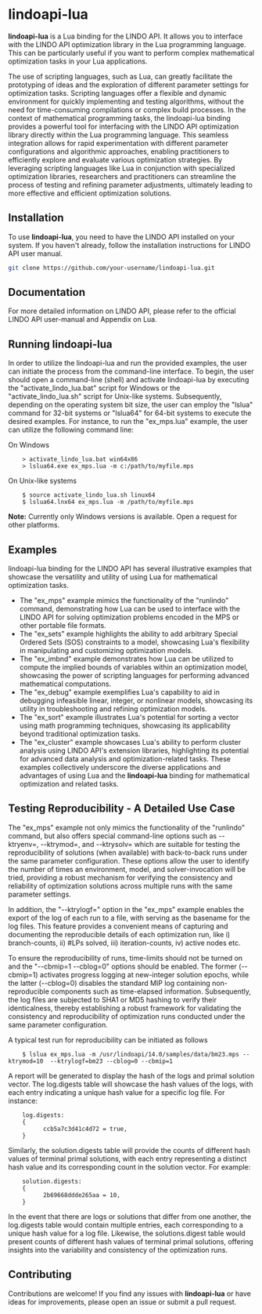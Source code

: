 # lindoapi-lua

**lindoapi-lua** is a Lua binding for the LINDO API. It allows you to interface with the LINDO API optimization library in the Lua programming language. This can be particularly useful if you want to perform complex mathematical optimization tasks in your Lua applications.

The use of scripting languages, such as Lua, can greatly facilitate the prototyping of ideas and the exploration of different parameter settings for optimization tasks. Scripting languages offer a flexible and dynamic environment for quickly implementing and testing algorithms, without the need for time-consuming compilations or complex build processes. In the context of mathematical programming tasks, the lindoapi-lua binding provides a powerful tool for interfacing with the LINDO API optimization library directly within the Lua programming language. This seamless integration allows for rapid experimentation with different parameter configurations and algorithmic approaches, enabling practitioners to efficiently explore and evaluate various optimization strategies. By leveraging scripting languages like Lua in conjunction with specialized optimization libraries, researchers and practitioners can streamline the process of testing and refining parameter adjustments, ultimately leading to more effective and efficient optimization solutions.

## Installation

To use **lindoapi-lua**, you need to have the LINDO API installed on your system. If you haven't already, follow the installation instructions for LINDO API user manual.

   ```bash
   git clone https://github.com/your-username/lindoapi-lua.git
   ```     

## Documentation

For more detailed information on LINDO API, please refer to the official LINDO API user-manual and Appendix on Lua.


## Running lindoapi-lua

In order to utilize the lindoapi-lua and run the provided examples, the user can initiate the process from the command-line interface. To begin, the user should open a command-line (shell) and activate lindoapi-lua by executing the "activate_lindo_lua.bat" script for Windows or the "activate_lindo_lua.sh" script for Unix-like systems. Subsequently, depending on the operating system bit size, the user can employ the "lslua" command for 32-bit systems or "lslua64" for 64-bit systems to execute the desired examples. For instance, to run the "ex_mps.lua" example, the user can utilize the following command line:

On Windows

        > activate_lindo_lua.bat win64x86
        > lslua64.exe ex_mps.lua -m c:/path/to/myfile.mps

On Unix-like systems

        $ source activate_lindo_lua.sh linux64
        $ lslua64.lnx64 ex_mps.lua -m /path/to/myfile.mps

**Note:** Currently only Windows versions is available. Open a request for other platforms.

## Examples

lindoapi-lua binding for the LINDO API has several illustrative examples that showcase the versatility and utility of using Lua for mathematical optimization tasks. 

- The "ex_mps" example mimics the functionality of the "runlindo" command, demonstrating how Lua can be used to interface with the LINDO API for solving optimization problems encoded in the MPS or other portable file formats.
- The "ex_sets" example highlights the ability to add arbitrary Special Ordered Sets (SOS) constraints to a model, showcasing Lua's flexibility in manipulating and customizing optimization models.
- The "ex_imbnd" example demonstrates how Lua can be utilized to compute the implied bounds of variables within an optimization model, showcasing the power of scripting languages for performing advanced mathematical computations.
- The "ex_debug" example exemplifies Lua's capability to aid in debugging infeasible linear, integer, or nonlinear models, showcasing its utility in troubleshooting and refining optimization models.
- The "ex_sort" example illustrates Lua's potential for sorting a vector using math programming techniques, showcasing its applicability beyond traditional optimization tasks.
- The "ex_cluster" example showcases Lua's ability to perform cluster analysis using LINDO API's extension libraries, highlighting its potential for advanced data analysis and optimization-related tasks. These examples collectively underscore the diverse applications and advantages of using Lua and the **lindoapi-lua** binding for mathematical optimization and related tasks.


## Testing Reproducibility - A Detailed Use Case

The "ex_mps" example not only mimics the functionality of the "runlindo" command, but also offers special command-line options such as --ktryenv=<NUMBER>, --ktrymod=<NUMBER>, and --ktrysolv=<NUMBER> which are suitable for testing the reproducibility of solutions (when available) with back-to-back runs under the same parameter configuration. These options allow the user to identify the number of times an environment, model, and solver-invocation will be tried, providing a robust mechanism for verifying the consistency and reliability of optimization solutions across multiple runs with the same parameter settings. 

In addition, the "--ktrylogf=<keyword>" option in the "ex_mps" example enables the export of the log of each run to a file, with <keyword> serving as the basename for the log files. This feature provides a convenient means of capturing and documenting the reproducible details of each optimization run, like i) branch-counts, ii) #LPs solved, iii) iteration-counts, iv) active nodes etc. 

To ensure the reproducibility of runs, time-limits should not be turned on and the "--cbmip=1 --cblog=0" options should be enabled. The former (--cbmip=1) activates progress logging at new-integer solution epochs, while the latter (--cblog=0) disables the standard MIP log containing non-reproducible components such as time-elapsed information. Subsequently, the log files are subjected to SHA1 or MD5 hashing to verify their identicalness, thereby establishing a robust framework for validating the consistency and reproducibility of optimization runs conducted under the same parameter configuration.

A typical test run for reproducibility can be initiated as follows

        $ lslua ex_mps.lua -m /usr/lindoapi/14.0/samples/data/bm23.mps --ktrymod=10  --ktrylogf=bm23 --cblog=0 --cbmip=1

A report will be generated to display the hash of the logs and primal solution vector. The log.digests table will showcase the hash values of the logs, with each entry indicating a unique hash value for a specific log file. For instance:

        log.digests:
        {
              ccb5a7c3d41c4d72 = true,
        }
        
Similarly, the solution.digests table will provide the counts of different hash values of terminal primal solutions, with each entry representing a distinct hash value and its corresponding count in the solution vector. For example:

        solution.digests:
        {
              2b69668ddde265aa = 10,
        }

In the event that there are logs or solutions that differ from one another, the log.digests table would contain multiple entries, each corresponding to a unique hash value for a log file. Likewise, the solutions.digest table would present counts of different hash values of terminal primal solutions, offering insights into the variability and consistency of the optimization runs.

## Contributing

Contributions are welcome! If you find any issues with **lindoapi-lua** or have ideas for improvements, please open an issue or submit a pull request.

